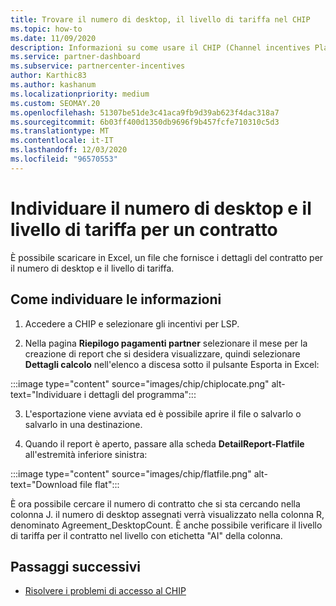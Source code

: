 ```yaml
---
title: Trovare il numero di desktop, il livello di tariffa nel CHIP
ms.topic: how-to
ms.date: 11/09/2020
description: Informazioni su come usare il CHIP (Channel incentives Platform) per trovare il numero di desktop e le informazioni sul livello di tariffa per un contratto.
ms.service: partner-dashboard
ms.subservice: partnercenter-incentives
author: Karthic83
ms.author: kashanum
ms.localizationpriority: medium
ms.custom: SEOMAY.20
ms.openlocfilehash: 51307be51de3c41aca9fb9d39ab623f4dac318a7
ms.sourcegitcommit: 6b03ff400d1350db9696f9b457fcfe710310c5d3
ms.translationtype: MT
ms.contentlocale: it-IT
ms.lasthandoff: 12/03/2020
ms.locfileid: "96570553"
---
```

# <a name="locate-the-desktop-count-and-fee-level-for-an-agreement"></a>Individuare il numero di desktop e il livello di tariffa per un contratto

È possibile scaricare in Excel, un file che fornisce i dettagli del contratto per il numero di desktop e il livello di tariffa.

## <a name="how-to-locate-the-information"></a>Come individuare le informazioni

1. Accedere a CHIP e selezionare gli incentivi per LSP.

2. Nella pagina **Riepilogo pagamenti partner** selezionare il mese per la creazione di report che si desidera visualizzare, quindi selezionare **Dettagli calcolo** nell'elenco a discesa sotto il pulsante Esporta in Excel:

:::image type="content" source="images/chip/chiplocate.png" alt-text="Individuare i dettagli del programma":::

3. L'esportazione viene avviata ed è possibile aprire il file o salvarlo o salvarlo in una destinazione.

4. Quando il report è aperto, passare alla scheda **DetailReport-Flatfile** all'estremità inferiore sinistra:

:::image type="content" source="images/chip/flatfile.png" alt-text="Download file flat":::

È ora possibile cercare il numero di contratto che si sta cercando nella colonna J. il numero di desktop assegnati verrà visualizzato nella colonna R, denominato Agreement_DesktopCount. È anche possibile verificare il livello di tariffa per il contratto nel livello con etichetta "AI" della colonna.

## <a name="next-steps"></a>Passaggi successivi

- [Risolvere i problemi di accesso al CHIP](chip-access-trouble.md)
